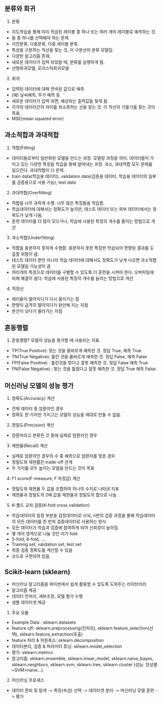 ## 분류와 회귀

1. 분류
- 지도학습을 통해 미리 학습된 레이블 중 하나 또는 여러 개의 레이블로 예측하는 것.
- 둘 중 하나를 선택해야 하는 문제
- 이진분류, 다중분류, 다중 레이블 분류. 
- 특성을 구분하는 직선을 찾는 것, 이 구분선이 분류 모델임.
- 다양한 알고리즘 존재. 
- 새로운 데이터가 입력 되었을 때, 분류를 실행하게 됨.
- 선형회귀모델, 로지스틱회귀모델

2. 회귀
- 입력된 데이터에 대해 연속된 값으로 예측
- (예) 날씨예측, 주가 예측 등
- 새로운 데이터가 입력 되면, 예상되는 출력값을 찾게 됨.
- 각각의 데이터간의 차이를 최소화하는 선을 찾는 것. 이 직선의 기울기를 찾는 것이 목표.
- MSE(mean squared error)

## 과소적합과 과대적합

1. 적합(Fitting)
- 데이터들로부터 일반화된 모델을 만드는 과정. 모델링 과정을 의미. 데이터들이 가지고 있는 다양한 특징을 학습을 통해 알아내는 과정. 과소, 과대적합 모두 문제를 일으킨다. 과대적합이 더 문제.
- train data(학습용 데이터), validation data(검증용 데이터. 학습용 데이터의 일부를 검증용으로 사용 가능), test data

2. 과대적합(Overfitting)
- 적합을 너무 과하게 수행. 너무 많은 특징들을 학습함.
- 학습데이터에 대해서는 정확도가 높지만, 테스트 데이터 또는 외부 데이터에서는 정확도가 낮게 나옴.
- 훈련 데이터를 더 많이 모으거나, 학습에 사용된 특징의 개수를 줄이는 방법으로 개선

3. 과소적합(Underfitting)
- 적합을 충분하지 못하게 수행함. 충분하지 못한 특징만 학습되어 편향된 결과를 도출할 위험이 큼. 
- 테스트 데이터 뿐만 아니라 학습 데이터에 대해서도 정확도가 낮게 나오면 과소적합된 모델일 가능성이 큼
- 여러개의 특징으로 데이터를 구별할 수 있도록 더 훈련을 시켜야 한다. 오버피팅에 비해 해결이 쉽다. 학습에 사용된 특징의 개수를 늘리는 방법으로 개선

4. 적정선
- 에러율이 떨어지다가 다시 올라가는 점
- 편향이 급격히 떨어지다가 완만해 지는 지점
- 분산이 낮다가 올라가는 지점

## 혼동행렬

1. 혼동행렬? 모델의 성능을 펑가할 때 사용되는 지표. 
- TP(True Positive): 맞는 것을 올바르게 예측한 것.
  정답 True, 예측 True
- TN(True Negative): 틀린 것을 올바르게 예측한 것.
  정답 False, 예측 False
- FP(False Positive) : 틀린것을 맞다고 잘못 예측한 것.
  정답 False 예측 True
- FN(False Negative) : 맞는 것을 틀렸다고 잘못 예측한 것. 정답 True 예측 False

## 머신러닝 모델의 성능 평가

1. 정확도(Accuracy) 계산
- 전체 데이터 중 암환자인 경우
- 정확도 한 가지만 가지고는 모델의 성능을 제대로 만들 수 없음. 

2. 정밀도(Precision) 계산
- 암환자라고 분류한 것 중에 실제로 암환자인 경우

3. 재현율(Recall) 계산
- 실제로 암환자인 경우의 수 중 예측으로 암환자를 맞춘 경우
- 정밀도와 재현률은 trade-off 관계
- 두 가지를 모두 높이는 모델을 만드는 것이 목표

4. F1 score(F-measure, F 측정값) 계산
- 정밀도와 재현율 두 값을 조합하여 하나의 수치로 나타낸 지표
- 재현율과 정밀도의 2배 값을 재현율과 정밀도의 합으로 나눔


5. K-폴드 교차 검증(K-fold cross validation)
- 학습데이터의 일정 부분을 검정데이터로 쓰되, n번의 검증 과정을 통해 학습데이터의 모든 데이터를 한 번씩 검증데이터로 사용하는 방식
- 모든 데이터가 학습과 검증에 참여하게 되어 신뢰성이 높아짐. 
- 몇 개의 영역으로 나눌 것인 지가 fold
- 5-fold, 6-fold, ....
- Training set, validation set, test set
- 최종 검증 정확도를 계산할 수 있음
- 코드로 구현되어 있음.


## Scikit-learn  (sklearn)

- 머신러닝 알고리즘을 파이썬에서 쉽게 활용할 수 있도록 도와주는 라이브러리
- 알고리즘 제공
- 데이터 전처리, 세부조정, 모델 평가 수행
- 샘플 데이터셋 제공

1. 주요 모듈
- Example Data : sklearn.datasets
- feature cjfl: sklearn.preprocessing(전처리), sklearn.feature_selection(선택), sklearn.feature_extraction(추출)
- feature 처리 & 차원축소: sklearn.decomposition
- 데이터분리, 검증 & 파라미터 튜닝: sklearn.model_selection
- 평가: sklearn.metrics
- 알고리즘: sklearn.ensemble, sklearn.linear_model, sklearn.naive_bayes, sklearn.neighbors, sklearn.svm, sklearn.tree, sklearn.cluster
(성능: 앙상블>SVM>naive...)

2. 머신러닝 프로세스
- 데이터 준비 및 탐색 -> 특징(속성) 선택 -> 데이터셋 분리 -> 머신러닝 모델 훈련 -> 평가
